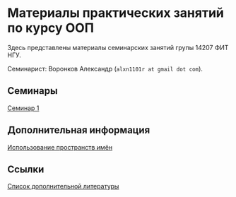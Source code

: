 # Материалы практических занятий по курсу ООП

Здесь представлены материалы семинарских занятий групы 14207 ФИТ НГУ.

Семинарист: Воронков Александр (`alxn1101r at gmail dot com`).

## Семинары
[Семинар 1](seminar1/)

## Дополнительная информация
[Использование пространств имён](using-namespaces)

## Ссылки
[Список дополнительной литературы](https://sites.google.com/site/nguoop/spisok-dopolnitelnoj-literatury-1)
